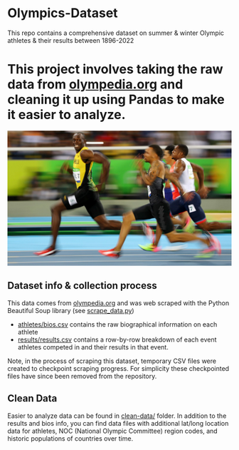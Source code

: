 # Olympics-Dataset

This repo contains a comprehensive dataset on summer & winter Olympic athletes & their results between 1896-2022

# This project involves taking the raw data from [olympedia.org](https://www.olympedia.org/) and cleaning it up using Pandas to make it easier to analyze.

<img src="./assets/usain.jpg" width="600" alt="Usain Bolt">

## Dataset info & collection process

This data comes from [olympedia.org](https://www.olympedia.org/) and was web scraped with the Python Beautiful Soup library (see [scrape_data.py](./scrape_data.py))

- [athletes/bios.csv](./athletes/bios.csv) contains the raw biographical information on each athlete<br/>
- [results/results.csv](./results/results.csv) contains a row-by-row breakdown of each event athletes competed in and their results in that event.

Note, in the process of scraping this dataset, temporary CSV files were created to checkpoint scraping progress. For simplicity these checkpointed files have since been removed from the repository.

## Clean Data

Easier to analyze data can be found in [clean-data/](./clean-data/) folder. In addition to the results and bios info, you can find data files with additional lat/long location data for athletes, NOC (National Olympic Committee) region codes, and historic populations of countries over time.
